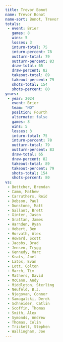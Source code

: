 ```yaml
---
title: Trevor Bonot
name: Trevor Bonot
name-sort: Bonot, Trevor
totals:
 - event: Brier
   games: 8
   wins: 5
   losses: 3
   inturn-total: 75
   inturn-percent: 78
   outturn-total: 79
   outturn-percent: 83
   draw-total: 65
   draw-percent: 82
   takeout-total: 89
   takeout-percent: 79
   shots-total: 154
   shots-percent: 80
years:
 - year: 2024
   event: Brier
   team: "NO"
   position: Fourth
   alternate: false
   games: 8
   wins: 5
   losses: 3
   inturn-total: 75
   inturn-percent: 78
   outturn-total: 79
   outturn-percent: 83
   draw-total: 65
   draw-percent: 82
   takeout-total: 89
   takeout-percent: 79
   shots-total: 154
   shots-percent: 80
vs:
 - Bottcher, Brendan
 - Camm, Mathew
 - Carruthers, Reid
 - Dobson, Paul
 - Dunstone, Matt
 - Gallant, Brett
 - Ginter, Jason
 - Grattan, James
 - Harnden, Ryan
 - Hebert, Ben
 - Horvath, Alex
 - Howard, Scott
 - Jacobs, Brad
 - Jensen, Trygg
 - Kennedy, Marc
 - Krats, Joel
 - Latos, Evan
 - Lott, Colton
 - March, Tim
 - Mathers, David
 - McCann, Andy
 - Middleton, Sterling
 - Neufeld, B.J.
 - Njegovan, Connor
 - Samagalski, Derek
 - Schneider, Catlin
 - Scoffin, Thomas
 - Smith, Alex
 - Symonds, Andrew
 - Thomas, Colin
 - Trickett, Stephen
 - Wallingham, Joe
---
```

